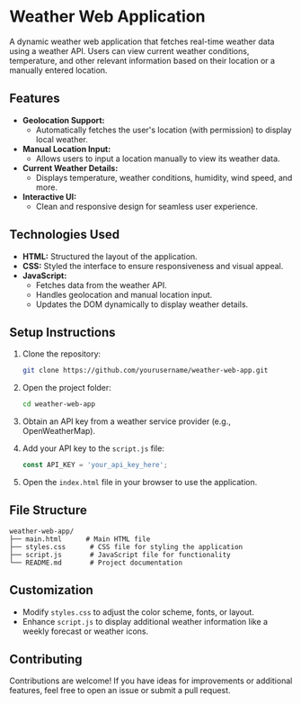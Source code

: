 # Weather Web Application

A dynamic weather web application that fetches real-time weather data using a weather API. Users can view current weather conditions, temperature, and other relevant information based on their location or a manually entered location.

## Features

- **Geolocation Support:**
  - Automatically fetches the user's location (with permission) to display local weather.
- **Manual Location Input:**
  - Allows users to input a location manually to view its weather data.
- **Current Weather Details:**
  - Displays temperature, weather conditions, humidity, wind speed, and more.
- **Interactive UI:**
  - Clean and responsive design for seamless user experience.

## Technologies Used

- **HTML:** Structured the layout of the application.
- **CSS:** Styled the interface to ensure responsiveness and visual appeal.
- **JavaScript:**
  - Fetches data from the weather API.
  - Handles geolocation and manual location input.
  - Updates the DOM dynamically to display weather details.

## Setup Instructions

1. Clone the repository:
   ```bash
   git clone https://github.com/yourusername/weather-web-app.git
   ```

2. Open the project folder:
   ```bash
   cd weather-web-app
   ```

3. Obtain an API key from a weather service provider (e.g., OpenWeatherMap).

4. Add your API key to the `script.js` file:
   ```javascript
   const API_KEY = 'your_api_key_here';
   ```

5. Open the `index.html` file in your browser to use the application.

## File Structure

```
weather-web-app/
├── main.html      # Main HTML file
├── styles.css      # CSS file for styling the application
├── script.js       # JavaScript file for functionality
└── README.md       # Project documentation
```

## Customization

- Modify `styles.css` to adjust the color scheme, fonts, or layout.
- Enhance `script.js` to display additional weather information like a weekly forecast or weather icons.

## Contributing

Contributions are welcome! If you have ideas for improvements or additional features, feel free to open an issue or submit a pull request.
